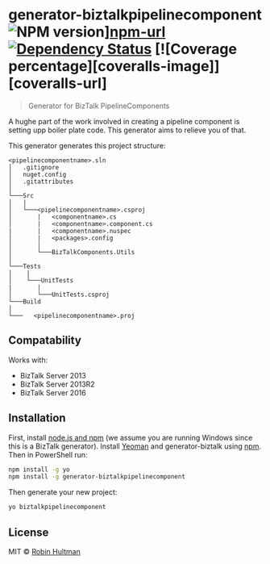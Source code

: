 # generator-biztalkpipelinecomponent ![NPM version][npm-image]][npm-url] [![Dependency Status][daviddm-image]][daviddm-url] [![Coverage percentage][coveralls-image]][coveralls-url]
> Generator for BizTalk PipelineComponents

A hughe part of the work involved in creating a pipeline component is setting upp boiler plate code. This generator aims to relieve you of that.

This generator generates this project structure:

```
<pipelinecomponentname>.sln
│   .gitignore
│   nuget.config    
│   .gitattributes
│
└───Src
│   |
│   └───<pipelinecomponentname>.csproj
│       |   <componentname>.cs
│       |   <componentname>.component.cs
|       |   <componentname>.nuspec
│       |   <packages>.config
│       │
│       └───BizTalkComponents.Utils
│   
└───Tests
│    |
│    └───UnitTests
|       |
│       └───UnitTests.csproj
└───Build
│   
└───   <pipelinecomponentname>.proj
```

## Compatability
Works with:
- BizTalk Server 2013
- BizTalk Server 2013R2
- BizTalk Server 2016

## Installation

First, install [node.js and npm](https://nodejs.org/en/download/current/) (we assume you are running Windows since this is a BizTalk generator).
Install [Yeoman](http://yeoman.io) and generator-biztalk using [npm](https://www.npmjs.com/). Then in PowerShell run:

```bash
npm install -g yo
npm install -g generator-biztalkpipelinecomponent
```

Then generate your new project:

```bash
yo biztalkpipelinecomponent
```
## License

MIT © [Robin Hultman]()


[npm-image]: https://badge.fury.io/js/generator-biztalkpipelinecomponent.svg
[npm-url]: https://npmjs.org/package/generator-biztalkpipelinecomponent
[travis-image]: https://travis-ci.org/robinhultman/generator-biztalkpipelinecomponent.svg?branch=master
[travis-url]: https://travis-ci.org/robinhultman/generator-biztalkpipelinecomponent
[daviddm-image]: https://david-dm.org/robinhultman/generator-biztalkpipelinecomponent.svg?theme=shields.io
[daviddm-url]: https://david-dm.org/robinhultman/generator-biztalkpipelinecomponent
